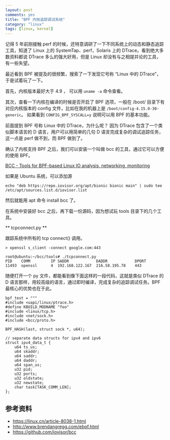 ```yaml
---
layout: post
comments: yes
title: "BPF 内核追踪调试系统"
category: "linux"
tags: [linux, kernel]
---
```


记得 5 年前刚接触 perf 的时候，还特意调研了一下不同系统上的动态和静态追踪工具，知道了 Linux 上的 SystemTap、perf，Solaris 上的 DTrace。看到绝大多数资料都说 DTrace 多么的强大好用，但是 Linux 却没有与之相提并论的工具，有一些失望。


最近看到 BPF 被提及的很频繁，搜索了一下发现它号称 “Linux 中的 DTrace”， 于是试着玩了一下。

首先，内核版本最好大于 4.9 ， 可以用 `uname -a` 命令查看。

其次，查看一下内核在编译的时候是否开启了 BPF 选项，一般在 /boot/ 目录下有对应内核版本的 config 文件，比如在我的机器上是  `/boot/config-4.15.0-30-generic`。 如果看到 `CONFIG_BPF_SYSCALL=y` 说明可以用 BPF 的基本功能。


前面提到 BPF 号称 Linux 中的 DTrace，为什么呢？ 因为 DTrace 包含了一个类似脚本语言的 D 语言，用户可以用简单的几句 D 语言完成复杂的调试追踪任务，这一点是 perf 做不到，而 BPF 做到了。

确认了内核支持 BPF 之后，我们可以安装一个叫做 bcc 的工具，通过它可以方便的使用 BPF。


[BCC - Tools for BPF-based Linux IO analysis, networking, monitoring](https://github.com/iovisor/bcc)   

如果是 Ubuntu 系统，可以添加源
```
echo "deb https://repo.iovisor.org/apt/bionic bionic main" | sudo tee /etc/apt/sources.list.d/iovisor.list
```
然后就能用 apt 命令 install  bcc 了。

在系统中安装好 bcc 之后，再下载一份源码，因为想试玩 tools 目录下的几个工具。

** tcpconnect.py ** 

跟踪系统中所有的 tcp connect() 调用。

```
> openssl s_client -connect google.com:443

root@ubuntu:~/bcc/tools# ./tcpconnect.py
PID    COMM         IP SADDR            DADDR            DPORT
11493  openssl      4  192.168.122.167  216.58.195.78    443
```

随便打开一个 py 文件，都能看到像下面这样的一段代码，这就是类似 DTrace 的 D 语言那样，用较高级的语言，通过即时编译，完成复杂的追踪调试任务。BPF 最核心的优势也在于此。

```
bpf_text = """
#include <uapi/linux/ptrace.h>
#define KBUILD_MODNAME "foo"
#include <linux/tcp.h>
#include <net/sock.h>
#include <bcc/proto.h>

BPF_HASH(last, struct sock *, u64);

// separate data structs for ipv4 and ipv6
struct ipv4_data_t {
    u64 ts_us;
    u64 skaddr;
    u64 saddr;
    u64 daddr;
    u64 span_us;
    u32 pid;
    u32 ports;
    u32 oldstate;
    u32 newstate;
    char task[TASK_COMM_LEN];
};
```




## 参考资料

- https://linux.cn/article-8038-1.html
- http://www.brendangregg.com/ebpf.html
- https://github.com/iovisor/bcc






